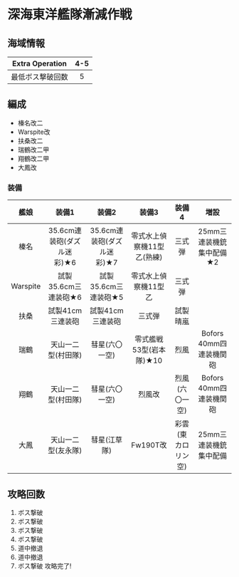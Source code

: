 # 深海東洋艦隊漸減作戦

## 海域情報

|Extra Operation| 4-5 |
|:-:| :-:|
|最低ボス撃破回数| 5 |

## 編成

- 榛名改二
- Warspite改
- 扶桑改二
- 瑞鶴改二甲
- 翔鶴改二甲
- 大鳳改


### 装備

| 艦娘     | 装備1                      | 装備2                      | 装備3                      | 装備4              | 増設                      |
| :-:      | :---------------------:    | :----------------:         | :---------:                | :-:                | :-:                       |
| 榛名     | 35.6cm連装砲(ダズル迷彩)★6 | 35.6cm連装砲(ダズル迷彩)★7 | 零式水上偵察機11型乙(熟練) | 三式弾             | 25mm三連装機銃 集中配備★2 |
| Warspite | 試製35.6cm三連装砲★6       | 試製35.6cm三連装砲★5       | 零式水上偵察機11型乙       | 三式弾             |                           |
| 扶桑     | 試製41cm三連装砲           | 試製41cm三連装砲           | 三式弾                     | 試製晴嵐           |                           |
| 瑞鶴     | 天山一二型(村田隊)         | 彗星(六〇一空)             | 零式艦戦53型(岩本隊)★10    | 烈風               | Bofors 40mm四連装機関砲   |
| 翔鶴     | 天山一二型(村田隊)         | 彗星(六〇一空)             | 烈風改                     | 烈風(六〇一空)     | Bofors 40mm四連装機関砲   |
| 大鳳     | 天山一二型(友永隊)         | 彗星(江草隊)               | Fw190T改                   | 彩雲(東カロリン空) | 25mm三連装機銃 集中配備   |

## 攻略回数

1. ボス撃破
1. ボス撃破
1. ボス撃破
1. ボス撃破
1. 道中撤退
1. 道中撤退
1. ボス撃破 攻略完了!